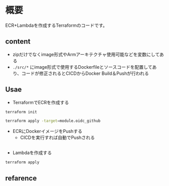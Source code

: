 # 概要

ECR+Lambdaを作成するTerraformのコードです。

## content

- zipだけでなくimage形式やArmアーキテクチャ使用可能などを変数にしてある
- `./src/*` にimage形式で使用するDockerfileとソースコードを配置してあり、コードが修正されるとCICDからDocker Build＆Pushが行われる

## Usae

- TerraformでECRを作成する

```bash
terraform init

terraform apply -target=module.oidc_github
```

- ECRにDockerイメージをPushする
  - CICDを実行すれば自動でPushされる

```bash

```

- Lambdaを作成する

```bash
terraform apply
```



## refarence